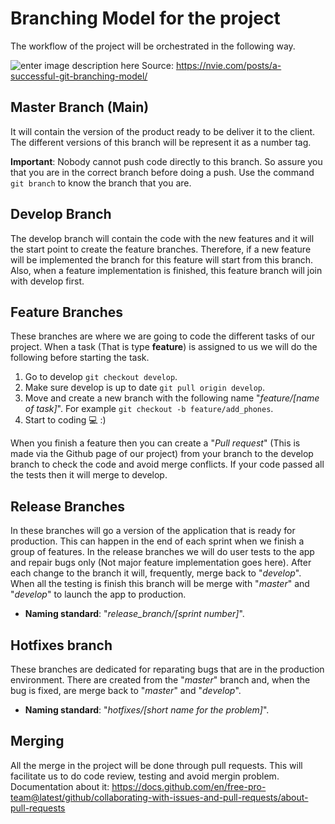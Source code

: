# Branching Model for the project
The workflow of the project will be orchestrated in the following way.

![enter image description here](https://nvie.com/img/git-model@2x.png)
Source: https://nvie.com/posts/a-successful-git-branching-model/
## Master Branch (Main)
It will contain the version of the product ready to be deliver it to the client. The different versions of this branch will be represent it as a number tag.

**Important**: Nobody cannot push code directly to this branch. So assure you that you are in the correct branch before doing a push. Use the command ```git branch``` to know the branch that you are.

## Develop Branch
The develop branch will contain the code with the new features and it will the start point to create the feature branches. Therefore, if a new feature will be implemented the branch for this feature will start from this branch. Also, when a feature implementation is finished, this feature branch will join with develop first.

## Feature Branches
These branches are where we are going to code the different tasks of our project. When a task (That is type **feature**) is assigned to us we will do the following before starting the task.

1. Go to develop ```git checkout develop```.
2. Make sure develop is up to date ```git pull origin develop```.
3. Move and create a new branch with the following name "*feature/[name of task]*". For example ```git checkout -b feature/add_phones```.
4. Start to coding :computer: :)

When you finish a feature then you can create a "*Pull request*" (This is made via the Github page of our project) from your branch to the develop branch to check the code and avoid merge conflicts. If your code passed all the tests then it will merge to develop.

## Release Branches
In these branches will go a version of the application that is ready for production. This can happen in the end of each sprint when we finish a group of features. In the release branches we will do user tests to the app and repair bugs only (Not major feature implementation goes here). After each change to the branch it will, frequently, merge back to "*develop*". When all the testing is finish this branch will be merge with "*master*" and "*develop*" to launch the app to production.

- **Naming standard**: "*release_branch/[sprint number]*".

## Hotfixes branch
These branches are dedicated for reparating bugs that are in the production environment. There are created from the "*master*" branch and, when the bug is fixed, are merge back to "*master*" and "*develop*".

- **Naming standard**: "*hotfixes/[short name for the problem]*".

## Merging
All the merge in the project will be done through pull requests. This will facilitate us to do code review, testing and avoid mergin problem. Documentation about it: https://docs.github.com/en/free-pro-team@latest/github/collaborating-with-issues-and-pull-requests/about-pull-requests